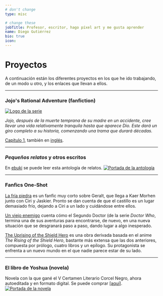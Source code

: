 ```yaml
---
# don't change
type: misc

# change these
jobTitle: Profesor, escritor, hago píxel art y me gusta aprender
name: Diego Gutiérrez
bio: true
icon:
---
```


# Proyectos

A continuación están los diferentes proyectos en los que he ido trabajando, de un modo u otro, y los enlaces que llevan a ellos.

---

### Jojo's Rational Adventure (fanfiction)
[![Logo de la serie](/proyectos/jjra.png)](https://archiveofourown.org/works/68507211/chapters/177342896)

*Jojo, después de la muerte temprana de su madre en un accidente, cree llevar una vida relativamente tranquila hasta que aparece Dio. Este dará un giro completo a su historia, comenzando una trama que durará décadas.*

[Capítulo 1](https://archiveofourown.org/works/68507211/chapters/177342896), también en [inglés](https://archiveofourown.org/works/68507331/chapters/177343266).

---

### *Pequeños relatos* y otros escritos
En [ebuki](https://ebuki.es/book/143) se puede leer esta antología de relatos.
[![Portada de la antología](/proyectos/ebuki.png)](https://ebuki.es/book/143)

---

### Fanfics One-Shot
[La fría piedra](https://drive.google.com/file/d/1BVzdeDcHoCk1CCjMAhba3MCmN35JgVBK/view?usp=sharing) es un fanfic muy corto sobre Geralt, que llega a Kaer Morhen junto con Ciri y Jaskier. Pronto se dan cuenta de que el castillo es un lugar demasiado frío, dejando a Ciri a un lado y cuidándose entre ellos.

[Un viejo enemigo](https://drive.google.com/file/d/17sBc7_aItuw5RgCxYeQZhTMylGHN_liW/view?usp=sharing) cuenta cómo el Segundo Doctor (de la serie <em>Doctor Who</em>, termina una de sus aventuras para encontrarse, de nuevo, en una nueva situación que se desgranará paso a paso, dando lugar a algo inesperado.

[The Uprising of the Shield Hero](https://drive.google.com/file/d/1DXt9ubKG6_uHs96GfY0nb4ZFg5z1CKUz/view?usp=sharing) es una obra derivada basada en el anime <em>The Rising of the Shield Hero</em>, bastante más extensa que las dos anteriores, compuesta por prólogo, cuatro libros y un epílogo. Su protagonista se enfrenta a un nuevo mundo en el que nadie parece estar de su lado.

---

### El libro de Yoshua (novela)
Novela con la que gané el V Certamen Literario Corcel Negro, ahora autoeditada y en formato digital. Se puede comprar [[aquí]](https://www.amazon.es/libro-Yoshua-Diego-Guti%C3%A9rrez-Ferrero-ebook/dp/B0CGVRNTXR).
[![Portada de la novela](/proyectos/yoshua.jpg)](https://www.amazon.es/libro-Yoshua-Diego-Guti%C3%A9rrez-Ferrero-ebook/dp/B0CGVRNTXR)